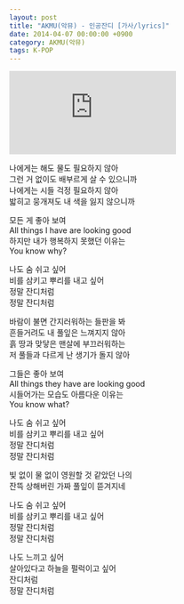 ```yaml
---
layout: post
title: "AKMU(악뮤) - 인공잔디 [가사/lyrics]"
date: 2014-04-07 00:00:00 +0900
category: AKMU(악뮤)
tags: K-POP
---
```


<div class="youtube-iframe-container iframe-16-to-9">
    <iframe src="https://www.youtube.com/embed/5pK1cnHCPdk" title="AKMU(악뮤) - 인공잔디" frameborder="0" allow="accelerometer; autoplay; clipboard-write; encrypted-media; gyroscope; picture-in-picture; web-share" allowfullscreen></iframe>
</div>

나에게는 해도 물도 필요하지 않아  
그런 거 없이도 배부르게 살 수 있으니까   
나에게는 시들 걱정 필요하지 않아  
밟히고 뭉개져도 내 색을 잃지 않으니까 

모든 게 좋아 보여   
All things I have are looking good  
하지만 내가 행복하지 못했던 이유는  
You know why?

나도 숨 쉬고 싶어  
비를 삼키고 뿌리를 내고 싶어  
정말 잔디처럼  
정말 잔디처럼

바람이 불면 간지러워하는 들판을 봐  
흔들거려도 내 풀잎은 느껴지지 않아  
흙 땅과 맞닿은 맨살에 부끄러워하는  
저 풀들과 다르게 난 생기가 돌지 않아

그들은 좋아 보여   
All things they have are looking good  
시들어가는 모습도 아름다운 이유는  
You know what?

나도 숨 쉬고 싶어  
비를 삼키고 뿌리를 내고 싶어  
정말 잔디처럼  
정말 잔디처럼

빛 없이 물 없이 영원할 것 같았던 나의  
잔뜩 상해버린 가짜 풀잎이 뜯겨지네

나도 숨 쉬고 싶어  
비를 삼키고 뿌리를 내고 싶어  
정말 잔디처럼  
정말 잔디처럼

나도 느끼고 싶어  
살아있다고 하늘을 펄럭이고 싶어  
잔디처럼  
정말 잔디처럼